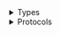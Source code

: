 <details>
<summary>Types</summary>

  - [MarketplaceMeteringClient](/aws-sdk-swift/reference/0.x/AWSMarketplaceMetering/MarketplaceMeteringClient)
  - [MarketplaceMeteringClient.MarketplaceMeteringClientConfiguration](/aws-sdk-swift/reference/0.x/AWSMarketplaceMetering/MarketplaceMeteringClient.MarketplaceMeteringClientConfiguration)
  - [MarketplaceMeteringClientLogHandlerFactory](/aws-sdk-swift/reference/0.x/AWSMarketplaceMetering/MarketplaceMeteringClientLogHandlerFactory)
  - [MarketplaceMeteringClientTypes](/aws-sdk-swift/reference/0.x/AWSMarketplaceMetering/MarketplaceMeteringClientTypes)

</details>

<details>
<summary>Protocols</summary>

  - [MarketplaceMeteringClientProtocol](/aws-sdk-swift/reference/0.x/AWSMarketplaceMetering/MarketplaceMeteringClientProtocol)

</details>
